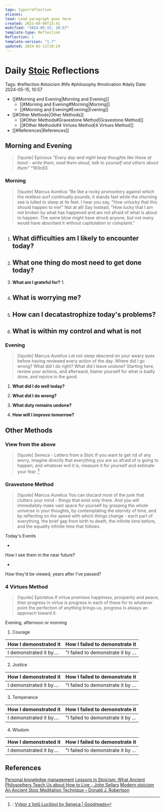 ```yaml
---
tags: type/reflection
aliases: 
lead: Lead paragraph goes here
created: 2023-09-06T15:41
modified: "2024-05-15, 10:57"
template-type: Reflection
Reflection: 1
template-version: "1.7"
updated: 2024-02-11T10:24
---
```

# Daily [Stoic](../SLIP-BOX/Stoicism.md) Reflections

Tags:  #reflection #stoicism #life #philosophy #motivation #daily 
Date: 2024-05-15, 10:57

- [[#Morning and Evening|Morning and Evening]]
	- [[#Morning and Evening#Morning|Morning]]
	- [[#Morning and Evening#Evening|Evening]]
- [[#Other Methods|Other Methods]]
	- [[#Other Methods#Gravestone Method|Gravestone Method]]
	- [[#Other Methods#4 Virtues Method|4 Virtues Method]]
- [[#References|References]]


## Morning and Evening

> [!quote] Epicious 
> _"Every day and night keep thoughts like these at hand - write them, read them aloud, talk to yourself and others about them"_
^193c83
### Morning

> [!quote] Marcus Aurelius
> "Be like a rocky promontory against which the restless surf continually pounds; it stands fast while the churning sea is lulled to sleep at its feet. I hear you say, "How unlucky that this should happen to me!" Not at all! Say instead, "How lucky that I am not broken by what has happened and am not afraid of what is about to happen. The same blow might have struck anyone, but not many would have absorbed it without capitulation or complaint."

1. **What difficulties am I likely to encounter today?**
	- 
2. **What one thing do most need to get done today?**
	- 
1. **What am I grateful for?**
	1. 
2. **What is worrying me?**
	- 
3. **How can I decatastrophize today's problems?**
	- 
4. **What is within my control and what is not**
	- 

### Evening

> [!quote] Marcus Aurelius
> Let not sleep descend on your weary eyes before having reviewed every action of the day. Where did I go wrong? What did I do right? What did I leave undone? Starting here, review your actions, and afterward, blame yourself for what is badly done, and rejoice in the good.

1. **What did I do well today?**

2. **What did I do wrong?**

4. **What duty remains undone?**

5. **How will I improve tomorrow?**

## Other Methods

### View from the above

> [!quote] Seneca - Letters from a Stoic
> If you want to get rid of any worry, imagine directly that everything you are so afraid of is going to happen, and whatever evil it is, measure it for yourself and estimate your fear. [^Seneca]


### Gravestone Method

> [!quote] Marcus Aurelius
> You can discard most of the junk that clutters your mind - things that exist only there. And you will immediately make vast space for yourself by grasping the whole universe in your thoughts, by contemplating the eternity of time, and by reflecting on the speed with which things change - each part of everything, the brief gap from birth to death, the infinite time before, and the equality infinite time that follows. 

Today's Events 

-

How I see them in the near future? 

-

How they'd be viewed, years after I've passed?

### 4 Virtues Method

> [!quote] Epictetus 
> If virtue promises happiness, prosperity and peace, then progress in virtue is progress in each of these for to whatever point the perfection of anything brings us, progress is always an approach toward it.

Evening, afternoon or morning

1. Courage 

| How I demonstrated it  | How I failed to demonstrate it |
| ------------------- | ---------------- |
| I demonstrated it by....                 | "I failed to demonstrate it by ...              |

2. Justice

| How I demonstrated it  | How I failed to demonstrate it |
| ------------------- | ---------------- |
| I demonstrated it by....                 | "I failed to demonstrate it by ...             

3. Temperance

| How I demonstrated it  | How I failed to demonstrate it |
| ------------------- | ---------------- |
| I demonstrated it by....                 | "I failed to demonstrate it by ...             

4. Wisdom

| How I demonstrated it  | How I failed to demonstrate it |
| ------------------- | ---------------- |
| I demonstrated it by....                 | "I failed to demonstrate it by ...             

## References

[Personal knowledge management](Personal%20knowledge%20management.md)
[Lessons in Stoicism: What Ancient Philosophers Teach Us about How to Live - John Sellars](https://books.google.cz/books/about/Lessons_in_Stoicism.html?id=ky84zQEACAAJ&redir_esc=y)
[Modern stoicism](https://modernstoicism.com/)
[An Ancient Stoic Meditation Technique – Donald J. Robertson](https://donaldrobertson.name/2017/03/22/an-ancient-stoic-meditation-technique/)

[^Seneca]:: [Výbor z listů Luciliovi by Seneca | Goodreads](https://www.goodreads.com/book/show/23340595-v-bor-z-list-luciliovi) 